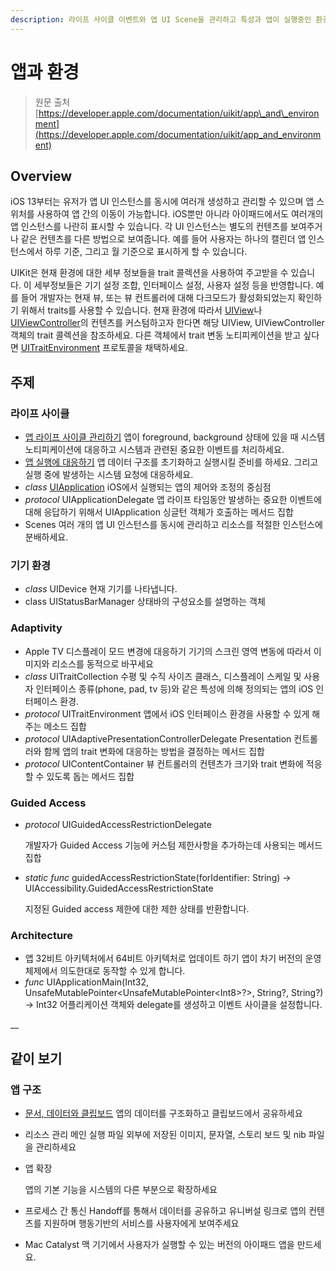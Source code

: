 ```yaml
---
description: 라이프 사이클 이벤트와 앱 UI Scene을 관리하고 특성과 앱이 실행중인 환경에 대한 정보를 얻으세요.
---
```


# 앱과 환경

> 원문 출처  
> [https://developer.apple.com/documentation/uikit/app\_and\_environment](https://developer.apple.com/documentation/uikit/app_and_environment)

## Overview

iOS 13부터는 유저가 앱 UI 인스턴스를 동시에 여러개 생성하고 관리할 수 있으며 앱 스위처를 사용하여 앱 간의 이동이 가능합니다. iOS뿐만 아니라 아이패드에서도 여러개의 앱 인스턴스를 나란히 표시할 수 있습니다. 각 UI 인스턴스는 별도의 컨텐츠를 보여주거나 같은 컨텐츠를 다른 방법으로 보여줍니다. 예를 들어 사용자는 하나의 캘린더 앱 인스턴스에서 하루 기준, 그리고 월 기준으로 표시하게 할 수 있습니다.

UIKit은 현재 환경에 대한 세부 정보들을 trait 콜렉션을 사용하여 주고받을 수 있습니다. 이 세부정보들은 기기 설정 조합, 인터페이스 설정, 사용자 설정 등을 반영합니다. 예를 들어 개발자는 현재 뷰, 또는 뷰 컨트롤러에 대해 다크모드가 활성화되었는지 확인하기 위해서 traits를 사용할 수 있습니다. 현재 환경에 따라서 [UIView](../views_and_controls/uiview.md)나 [UIViewController](../view-controllers/uiviewcontroller.md)의 컨텐츠를 커스텀하고자 한다면 해당 UIView, UIViewController 객체의 trait 콜렉션을 참조하세요. 다른 객체에서 trait 변동 노티피케이션을 받고 싶다면 [UITraitEnvironment](../../../etc/not-found.md) 프로토콜을 채택하세요.

## 주제 <a id="topics"></a>

### 라이프 사이클 <a id="life-cycle"></a>

* [앱 라이프 사이클 관리하기](managing_your_app_s_life_cycle.md) 앱이 foreground, background 상태에 있을 때 시스템 노티피케이션에 대응하고 시스템과 관련된 중요한 이벤트를 처리하세요.
* [앱 실행에 대응하기](responding_to_the_launch_of_your_app.md) 앱 데이터 구조를 초기화하고 실행시킬 준비를 하세요. 그리고 실행 중에 발생하는 시스템 요청에 대응하세요.
* _class_ [UIApplication](uiapplication.md) iOS에서 실행되는 앱의 제어와 조정의 중심점
* _protocol_ UIApplicationDelegate 앱 라이프 타임동안 발생하는 중요한 이벤트에 대해 응답하기 위해서 UIApplication 싱글턴 객체가 호출하는 메서드 집합
* Scenes 여러 개의 앱 UI 인스턴스를 동시에 관리하고 리소스를 적절한 인스턴스에 분배하세요.

### 기기 환경 <a id="device-environment"></a>

* _class_ UIDevice 현재 기기를 나타냅니다.
* class UIStatusBarManager 상태바의 구성요소를 설명하는 객체

### Adaptivity

* Apple TV 디스플레이 모드 변경에 대응하기 기기의 스크린 영역 변동에 따라서 이미지와 리소스를 동적으로 바꾸세요
* _class_ UITraitCollection 수평 및 수직 사이즈 클래스, 디스플레이 스케일 및 사용자 인터페이스 종류\(phone, pad, tv 등\)와 같은 특성에 의해 정의되는 앱의 iOS 인터페이스 환경.
* _protocol_ UITraitEnvironment 앱에서 iOS 인터페이스 환경을 사용할 수 있게 해주는 메소드 집합
* _protocol_ UIAdaptivePresentationControllerDelegate Presentation 컨트롤러와 함께 앱의 trait 변화에 대응하는 방법을 결정하는 메서드 집합
* _protocol_ UIContentContainer 뷰 컨트롤러의 컨텐츠가 크기와 trait 변화에 적응할 수 있도록 돕는 메서드 집합

### Guided Access

* _protocol_ UIGuidedAccessRestrictionDelegate

  개발자가 Guided Access 기능에 커스텀 제한사항을 추가하는데 사용되는 메서드 집합

* _static func_ guidedAccessRestrictionState\(forIdentifier: String\) -&gt; UIAccessibility.GuidedAccessRestrictionState

  지정된 Guided access 제한에 대한 제한 상태를 반환합니다.

### Architecture

* 앱 32비트 아키텍처에서 64비트 아키텍처로 업데이트 하기 앱이 차기 버전의 운영체제에서 의도한대로 동작할 수 있게 합니다.
* _func_ UIApplicationMain\(Int32, UnsafeMutablePointer&lt;UnsafeMutablePointer&lt;Int8&gt;?&gt;, String?, String?\) -&gt; Int32 어플리케이션 객체와 delegate를 생성하고 이벤트 사이클을 설정합니다.

\_\_

## 같이 보기 <a id="see-also"></a>

### 앱 구조 <a id="app-structure"></a>

* [문서, 데이터와 클립보드](../documents-data-pasteboard.md) 앱의 데이터를 구조화하고 클립보드에서 공유하세요
* 리소스 관리 메인 실행 파일 외부에 저장된 이미지, 문자열, 스토리 보드 및 nib 파일을 관리하세요
* 앱 확장

  앱의 기본 기능을 시스템의 다른 부분으로 확장하세요

* 프로세스 간 통신 Handoff를 통해서 데이터를 공유하고 유니버설 링크로 앱의 컨텐츠를 지원하며 행동기반의 서비스를 사용자에게 보여주세요
* Mac Catalyst 맥 기기에서 사용자가 실행할 수 있는 버전의 아이패드 앱을 만드세요.

